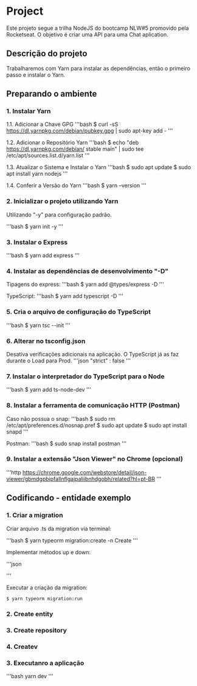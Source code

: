 # Project

Este projeto segue a trilha NodeJS do bootcamp NLW#5 promovido pela Rocketseat.
O objetivo é criar uma API para uma Chat aplication.


## Descrição do projeto

Trabalharemos com Yarn para instalar as dependências, então o primeiro passo e instalar o Yarn.


## Preparando o ambiente

### 1. Instalar Yarn

1.1. Adicionar a Chave GPG
'''bash
$ curl -sS https://dl.yarnpkg.com/debian/pubkey.gpg | sudo apt-key add -
'''

1.2. Adicionar o Repositório Yarn
'''bash
$ echo "deb https://dl.yarnpkg.com/debian/ stable main" | sudo tee /etc/apt/sources.list.d/yarn.list
'''

1.3. Atualizar o Sistema e Instalar o Yarn
'''bash
$ sudo apt update
$ sudo apt install yarn nodejs
'''

1.4. Conferir a Versão do Yarn
'''bash
$ yarn –version
'''

### 2. Inicializar o projeto utilizando Yarn

Utilizando "-y" para configuração padrão.

'''bash
$ yarn init -y
'''

### 3. Instalar o Express

'''bash
$ yarn add express
'''

### 4. Instalar as dependências de desenvolvimento "-D"

Tipagens do express:
'''bash
$ yarn add @types/express -D
'''

TypeScript:
'''bash
$ yarn add typescript -D
'''

### 5. Cria o arquivo de configuração do TypeScript
'''bash
$ yarn tsc --init
'''

### 6. Alterar no tsconfig.json

Desativa verificações adicionais na aplicação. O TypeScript já as faz durante o Load para Prod.
'''json
"strict" : false
'''

### 7. Instalar o interpretador do TypeScript para o Node
'''bash
$ yarn add ts-node-dev
'''

### 8. Instalar a ferramenta de comunicação HTTP (Postman)

Caso não possua o snap:
'''bash
$ sudo rm /etc/apt/preferences.d/nosnap.pref
$ sudo apt update
$ sudo apt install snapd
'''

Postman:
'''bash
$ sudo snap install postman
'''

### 9. Instalar a extensão "Json Viewer" no Chrome (opcional)

'''http
https://chrome.google.com/webstore/detail/json-viewer/gbmdgpbipfallnflgajpaliibnhdgobh/related?hl=pt-BR
'''

## Codificando - entidade exemplo

### 1. Criar a migration

Criar arquivo .ts da migration via terminal:

'''bash
$ yarn typeorm migration:create -n Create<EntidadeNoPlural>
'''

Implementar métodos up e down:

'''json

'''

Executar a criação da migration:

```bash
$ yarn typeorm migration:run
```


### 2. Create entity

### 3. Create repository

### 4. Createv

### 3. Executanro a aplicação
'''bash
yarn dev
'''
